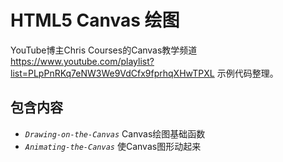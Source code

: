 # HTML5 Canvas 绘图

YouTube博主Chris Courses的Canvas教学频道 <https://www.youtube.com/playlist?list=PLpPnRKq7eNW3We9VdCfx9fprhqXHwTPXL> 示例代码整理。

## 包含内容
* *`Drawing-on-the-Canvas`* Canvas绘图基础函数
* *`Animating-the-Canvas`* 使Canvas图形动起来